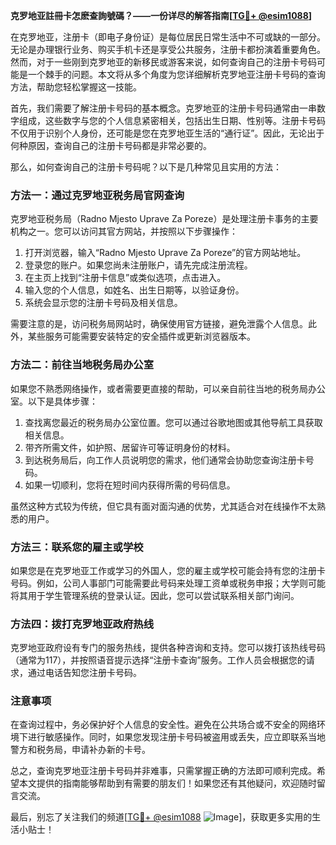 **克罗地亚註冊卡怎麽查詢號碼？——一份详尽的解答指南[[TG💪+ @esim1088](https://t.me/s/esim1088)]**

在克罗地亚，注册卡（即电子身份证）是每位居民日常生活中不可或缺的一部分。无论是办理银行业务、购买手机卡还是享受公共服务，注册卡都扮演着重要角色。然而，对于一些刚到克罗地亚的新移民或游客来说，如何查询自己的注册卡号码可能是一个棘手的问题。本文将从多个角度为您详细解析克罗地亚注册卡号码的查询方法，帮助您轻松掌握这一技能。

首先，我们需要了解注册卡号码的基本概念。克罗地亚的注册卡号码通常由一串数字组成，这些数字与您的个人信息紧密相关，包括出生日期、性别等。注册卡号码不仅用于识别个人身份，还可能是您在克罗地亚生活的“通行证”。因此，无论出于何种原因，查询自己的注册卡号码都是非常必要的。

那么，如何查询自己的注册卡号码呢？以下是几种常见且实用的方法：

### 方法一：通过克罗地亚税务局官网查询

克罗地亚税务局（Radno Mjesto Uprave Za Poreze）是处理注册卡事务的主要机构之一。您可以访问其官方网站，并按照以下步骤操作：

1. 打开浏览器，输入“Radno Mjesto Uprave Za Poreze”的官方网站地址。
2. 登录您的账户。如果您尚未注册账户，请先完成注册流程。
3. 在主页上找到“注册卡信息”或类似选项，点击进入。
4. 输入您的个人信息，如姓名、出生日期等，以验证身份。
5. 系统会显示您的注册卡号码及相关信息。

需要注意的是，访问税务局网站时，确保使用官方链接，避免泄露个人信息。此外，某些服务可能需要安装特定的安全插件或更新浏览器版本。

### 方法二：前往当地税务局办公室

如果您不熟悉网络操作，或者需要更直接的帮助，可以亲自前往当地的税务局办公室。以下是具体步骤：

1. 查找离您最近的税务局办公室位置。您可以通过谷歌地图或其他导航工具获取相关信息。
2. 带齐所需文件，如护照、居留许可等证明身份的材料。
3. 到达税务局后，向工作人员说明您的需求，他们通常会协助您查询注册卡号码。
4. 如果一切顺利，您将在短时间内获得所需的号码信息。

虽然这种方式较为传统，但它具有面对面沟通的优势，尤其适合对在线操作不太熟悉的用户。

### 方法三：联系您的雇主或学校

如果您是在克罗地亚工作或学习的外国人，您的雇主或学校可能会持有您的注册卡号码。例如，公司人事部门可能需要此号码来处理工资单或税务申报；大学则可能将其用于学生管理系统的登录认证。因此，您可以尝试联系相关部门询问。

### 方法四：拨打克罗地亚政府热线

克罗地亚政府设有专门的服务热线，提供各种咨询和支持。您可以拨打该热线号码（通常为117），并按照语音提示选择“注册卡查询”服务。工作人员会根据您的请求，通过电话告知您注册卡号码。

### 注意事项

在查询过程中，务必保护好个人信息的安全性。避免在公共场合或不安全的网络环境下进行敏感操作。同时，如果您发现注册卡号码被盗用或丢失，应立即联系当地警方和税务局，申请补办新的卡号。

总之，查询克罗地亚注册卡号码并非难事，只需掌握正确的方法即可顺利完成。希望本文提供的指南能够帮助到有需要的朋友们！如果您还有其他疑问，欢迎随时留言交流。

最后，别忘了关注我们的频道[[TG💪+ @esim1088](https://t.me/s/esim1088) ![Image](https://i.postimg.cc/4NQfJmqS/Snipaste-2025-05-13-00-14-12.png)]，获取更多实用的生活小贴士！